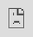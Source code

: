 ```yaml
---
tags:
  - acim
  - UI
  - fab
---
```


Once you mapped the piece, you can load the `.acim` model to lock the execution model to the current timber element. This will allow you to visualize directly in 3D all the augmented cuts, drills and other information directly on the timber piece.

<div class="video-wrapper"><iframe src="https://player.vimeo.com/video/1066589698?h=a4d4abba68&amp;badge=0&amp;autopause=0&amp;title=0&amp;player_id=0&amp;app_id=58479" frameborder="0" allow="autoplay; fullscreen; picture-in-picture; clipboard-write; encrypted-media" style="position:absolute;top:0;left:0;width:100%;height:100%;"></iframe></div><script src="https://player.vimeo.com/api/player.js"></script>

<br>

# Step-by-step

<!-- Load acim model (UI interface to select acim navigation) -->
<div class="sevinch-display-tutorial" markdown>
<figure markdown>
<div class="video-container">
    <iframe 
        src="https://player.vimeo.com/video/1065784971?h=5fdbc36df8&amp;badge=1&amp;autopause=0&amp;player_id=0&amp;app_id=58479&amp;title=1&amp;byline=0&amp;portrait=0"
        frameborder="0" 
        allow="autoplay; fullscreen; picture-in-picture" 
        allowfullscreen>
    </iframe>
    <img 
        src="https://github.com/ibois-epfl/augmented-carpentry/blob/main/docs/assets/images/frame-overlay.png?raw=true"
        class="frame-overlay"
    />
</div>
</figure>
<div class="description" markdown>
Once the mapping is processed and saved, you can load the `.acim` model to lock the execution model to the current piece.
</div>
</div>


<!-- acim loaded, general overview -->
<div class="sevinch-display-tutorial" markdown>
<figure markdown>
<div class="video-container">
    <iframe 
        src="https://player.vimeo.com/video/1066631456?h=863728af2c&amp;background=1&amp;autopause=0&amp;loop=1&amp;autoplay=1&amp;muted=1&amp;controls=0&amp;title=0&amp;byline=0&amp;portrait=0" 
        frameborder="0" 
        allow="autoplay; fullscreen; picture-in-picture" 
        allowfullscreen>
    </iframe>
    <img 
        src="https://github.com/ibois-epfl/augmented-carpentry/blob/main/docs/assets/images/frame-overlay.png?raw=true"
        class="frame-overlay"
    />
</div>
</figure>
<div class="description" markdown>
The execution model is now locked to the timber element and it can now be visualized in 3D.
</div>
</div>


<!-- acim loaded, moving piece -->
<div class="sevinch-display-tutorial" markdown>
<figure markdown>
<div class="video-container">
    <iframe 
        src="https://player.vimeo.com/video/1066595090?h=4f62581601&amp;background=1&amp;autopause=0&amp;loop=1&amp;autoplay=1&amp;muted=1&amp;controls=0&amp;title=0&amp;byline=0&amp;portrait=0" 
        frameborder="0" 
        allow="autoplay; fullscreen; picture-in-picture" 
        allowfullscreen>
    </iframe>
    <img 
        src="https://github.com/ibois-epfl/augmented-carpentry/blob/main/docs/assets/images/frame-overlay.png?raw=true"
        class="frame-overlay"
    />
</div>
</figure>
<div class="description" markdown>
Since the model is referenced to the timber element, moving the piece will not affect the tracking.
</div>
</div>


<!-- Overview of the pannel UI + cuts/drill widget on piece -->
<div class="sevinch-display-tutorial" markdown>
<figure markdown>
![Image title](../assets/images/woodworking/acim_lock_overview.png)
</figure>
<div class="description" markdown>
Let's start by looking at the different elements of the ACIM interface when the model is loaded.

**a** - a selected hole

**b** - a lap-joint in the unselected state

**c** - a hole in the unselected state

**d** - a selected lap-joint

**e** - a UI panel for execution model controls (`acim`)

**f** - dimension lines (cotas) that can be toggled on or off

**g** - basic I/O controls for ACIM

**h** - visual cues indicating the bounding box

**i** - a widget delineating the outer boundaries of the imported execution model

**o** - controls for adjusting the model's position and orientation

**p** - tools to navigate and designate holes or cuts as current

**q** - additional options specific to holes or cuts.
</div>
</div>


<!-- how to change and navigate cuts/drills -->
<div class="sevinch-display-tutorial" markdown>
<figure markdown>
![Image title](../assets/images/woodworking/acim_select.png)
</figure>
<div class="description" markdown>
To select the current cut or drill, use the list selector (**b**) or the arrows (**c**). The selected cut or drill will be highlighted in green (**a**). Based on the selected cut or drill, the corresponding UI will automatically appear for the right tool.

<br>

You are now ready to do some augmented woodworking.
</div>
</div>

!!! tip "Measurements and cotas"
    <div class="sevinch-display-tutorial" markdown>
    <figure markdown>
    <div class="video-container">
        <iframe 
            src="https://player.vimeo.com/video/1066639778?h=943e283a32&amp;badge=1&amp;autopause=0&amp;player_id=0&amp;app_id=58479&amp;title=1&amp;byline=0&amp;portrait=0" 
            frameborder="0" 
            allow="autoplay; fullscreen; picture-in-picture" 
            allowfullscreen>
        </iframe>
        <img 
            src="https://github.com/ibois-epfl/augmented-carpentry/blob/main/docs/assets/images/frame-overlay.png?raw=true"
            class="frame-overlay"
        />
    </div>
    </figure>
    <div class="admonition-seveinch-desc" markdown>
    Cotas and measurements can be toggled on or off. 
    They are useful to double check the dimensions of cuts if needed.For a single element select `Show Cotas`, for the whole model select `Show All Cotas`.
    </div>
    </div>

!!! tip "Multiple models"
    <div class="sevinch-display-tutorial" markdown>
    <figure markdown>
    <div class="video-container">
        <iframe 
            src="https://player.vimeo.com/video/1066661629?h=43f4383cc5&amp;player_id=0&amp;app_id=58479&amp;title=1&amp;byline=0&amp;portrait=0" 
            frameborder="0" 
            allow="autoplay; fullscreen; picture-in-picture" 
            allowfullscreen>
        </iframe>
        <img 
            src="https://github.com/ibois-epfl/augmented-carpentry/blob/main/docs/assets/images/frame-overlay.png?raw=true"
            class="frame-overlay"
        />
    </div>
    </figure>
    <div class="admonition-seveinch-desc" markdown>
    You can also subdivide your fabrication in multiple `acim`s and load them differently. This can be useful if you have a complex piece with multiple parts like in this example of multiple perforations for a glulam beam.
    </div>
    </div>
    <br>

!!! example "Troubleshooting out-of-scale model"
    <div class="sevinch-display-tutorial" markdown>
    <figure markdown>
    ![Image title](../assets/images/woodworking/acim_trouble_scale.png)
    </figure>
    <div class="admonition-seveinch-desc" markdown>
    If you notice that the model is slightly bended or the boundaries are off, you can try to adjust the model's scaling. This can occur if your markers are not perfectly printed or if the camera calibration is not precise. Take a meter and measure the length between the purple limits of the beam (**a**). Insert the value with the slider in the `Scaling Factor Adjustements` section (**b**).
    </div>
    </div>
    <br>